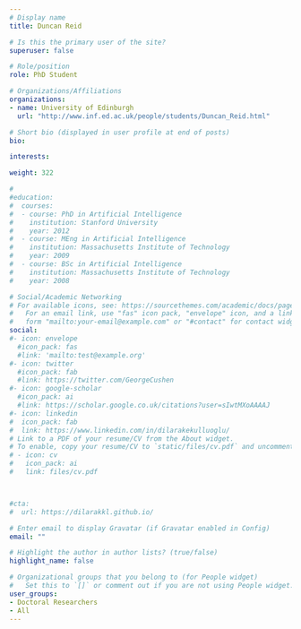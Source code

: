 ```yaml
---
# Display name
title: Duncan Reid

# Is this the primary user of the site?
superuser: false

# Role/position
role: PhD Student

# Organizations/Affiliations
organizations:
- name: University of Edinburgh
  url: "http://www.inf.ed.ac.uk/people/students/Duncan_Reid.html"

# Short bio (displayed in user profile at end of posts)
bio: 

interests:

weight: 322

#
#education:
#  courses:
#  - course: PhD in Artificial Intelligence
#    institution: Stanford University
#    year: 2012
#  - course: MEng in Artificial Intelligence
#    institution: Massachusetts Institute of Technology
#    year: 2009
#  - course: BSc in Artificial Intelligence
#    institution: Massachusetts Institute of Technology
#    year: 2008

# Social/Academic Networking
# For available icons, see: https://sourcethemes.com/academic/docs/page-builder/#icons
#   For an email link, use "fas" icon pack, "envelope" icon, and a link in the
#   form "mailto:your-email@example.com" or "#contact" for contact widget.
social:
#- icon: envelope
  #icon_pack: fas
  #link: 'mailto:test@example.org'
#- icon: twitter
  #icon_pack: fab
  #link: https://twitter.com/GeorgeCushen
#- icon: google-scholar
  #icon_pack: ai
  #link: https://scholar.google.co.uk/citations?user=sIwtMXoAAAAJ
#- icon: linkedin
#  icon_pack: fab
#  link: https://www.linkedin.com/in/dilarakekulluoglu/
# Link to a PDF of your resume/CV from the About widget.
# To enable, copy your resume/CV to `static/files/cv.pdf` and uncomment the lines below.
# - icon: cv
#   icon_pack: ai
#   link: files/cv.pdf



#cta:  
#  url: https://dilarakkl.github.io/

# Enter email to display Gravatar (if Gravatar enabled in Config)
email: ""

# Highlight the author in author lists? (true/false)
highlight_name: false

# Organizational groups that you belong to (for People widget)
#   Set this to `[]` or comment out if you are not using People widget.
user_groups:
- Doctoral Researchers 
- All 
---
```



